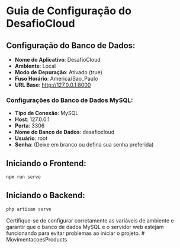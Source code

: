 ﻿
# Guia de Configuração do DesafioCloud

## Configuração do Banco de Dados:

- **Nome do Aplicativo**: DesafioCloud
- **Ambiente**: Local
- **Modo de Depuração**: Ativado (true)
- **Fuso Horário**: America/Sao_Paulo
- **URL Base**: http://127.0.0.1:8000

### Configurações do Banco de Dados MySQL:
- **Tipo de Conexão**: MySQL
- **Host**: 127.0.0.1
- **Porta**: 3306
- **Nome do Banco de Dados**: desafiocloud
- **Usuário**: root
- **Senha**: (Deixe em branco ou defina sua senha preferida)

## Iniciando o Frontend:
```bash
npm run serve
```

## Iniciando o Backend:
```bash
php artisan serve
```

Certifique-se de configurar corretamente as variáveis de ambiente e garantir que o banco de dados MySQL e o servidor web estejam funcionando para evitar problemas ao iniciar o projeto.
#   M o v i m e n t a c o e s P r o d u c t s  
 